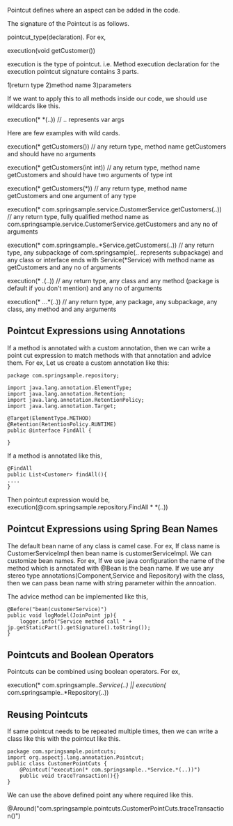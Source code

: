 Pointcut defines where an aspect can be added in the code. 

The signature of the Pointcut is as follows.

pointcut_type(declaration). For ex,

execution(void getCustomer()) 

execution is the type of pointcut. i.e. Method execution
declaration for the execution pointcut signature contains 3 parts. 

1)return type
2)method name
3)parameters

If we want to apply this to all methods inside our code, we should use wildcards like this.

execution(* *(..)) // .. represents var args

Here are few examples with wild cards.

execution(* getCustomers()) // any return type, method name getCustomers and should have no arguments

execution(* getCustomers(int int)) // any return type, method name getCustomers and should have two arguments of type int

execution(* getCustomers(*)) // any return type, method name getCustomers and one argument of any type

execution(* com.springsample.service.CustomerService.getCustomers(..)) // any return type, fully qualified method name as com.springsample.service.CustomerService.getCustomers and any no of arguments

execution(* com.springsample..*Service.getCustomers(..)) // any return type, any subpackage of com.springsample(.. represents subpackage) and any class or interface ends with Service(*Service) with method name as getCustomers and any no of arguments

execution(* *.*(..)) // any return type, any class and any method (package is default if you don't mention) and any no of arguments

execution(* *..*.*(..)) // any return type, any package, any subpackage, any class, any method and any arguments

Pointcut Expressions using Annotations
--------------------------------------
If a method is annotated with a custom annotation, then we can write a point cut expression to match methods with that annotation and advice them.
For ex, Let us create a custom annotation like this:

	package com.springsample.repository;
	
	import java.lang.annotation.ElementType;
	import java.lang.annotation.Retention;
	import java.lang.annotation.RetentionPolicy;
	import java.lang.annotation.Target;
	
	@Target(ElementType.METHOD)
	@Retention(RetentionPolicy.RUNTIME)
	public @interface FindAll {
	
	}

If a method is annotated like this,

	@FindAll
	public List<Customer> findAll(){
	....
	}

Then pointcut expression would be,
	execution(@com.springsample.repository.FindAll * *(..))

Pointcut Expressions using Spring Bean Names
--------------------------------------------

The default bean name of any class is camel case. For ex, If class name is CustomerServiceImpl then bean name is customerServiceImpl. We can customize bean names. For ex, 
If we use java configuration the name of the method which is annotated with @Bean is the bean name.
If we use any stereo type annotations(Component,Service and Repository) with the class, then we can pass bean name with string parameter within the annoation.   

The advice method can be implemented like this,

	@Before("bean(customerService)")
	public void logModel(JoinPoint jp){
		logger.info("Service method call " + jp.getStaticPart().getSignature().toString());
	}
 
Pointcuts and Boolean Operators
-------------------------------

Pointcuts can be combined using boolean operators. For ex,

execution(* com.springsample..*Service(..) || execution(* com.springsample..*Repository(..))

Reusing Pointcuts
-----------------
If same pointcut needs to be repeated multiple times, then we can write a class like this with the pointcut like this.

	package com.springsample.pointcuts;
	import org.aspectj.lang.annotation.Pointcut;
	public class CustomerPointCuts {
		@Pointcut("execution(* com.springsample..*Service.*(..))")
		public void traceTransaction(){}
	}

We can use the above defined point any where required like this.

@Around("com.springsample.pointcuts.CustomerPointCuts.traceTransaction()")




